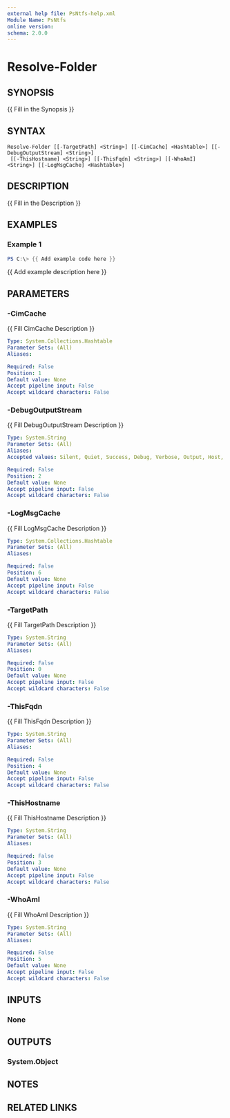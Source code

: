 ```yaml
---
external help file: PsNtfs-help.xml
Module Name: PsNtfs
online version:
schema: 2.0.0
---
```


# Resolve-Folder

## SYNOPSIS
{{ Fill in the Synopsis }}

## SYNTAX

```
Resolve-Folder [[-TargetPath] <String>] [[-CimCache] <Hashtable>] [[-DebugOutputStream] <String>]
 [[-ThisHostname] <String>] [[-ThisFqdn] <String>] [[-WhoAmI] <String>] [[-LogMsgCache] <Hashtable>]
```

## DESCRIPTION
{{ Fill in the Description }}

## EXAMPLES

### Example 1
```powershell
PS C:\> {{ Add example code here }}
```

{{ Add example description here }}

## PARAMETERS

### -CimCache
{{ Fill CimCache Description }}

```yaml
Type: System.Collections.Hashtable
Parameter Sets: (All)
Aliases:

Required: False
Position: 1
Default value: None
Accept pipeline input: False
Accept wildcard characters: False
```

### -DebugOutputStream
{{ Fill DebugOutputStream Description }}

```yaml
Type: System.String
Parameter Sets: (All)
Aliases:
Accepted values: Silent, Quiet, Success, Debug, Verbose, Output, Host, Warning, Error, Information, 

Required: False
Position: 2
Default value: None
Accept pipeline input: False
Accept wildcard characters: False
```

### -LogMsgCache
{{ Fill LogMsgCache Description }}

```yaml
Type: System.Collections.Hashtable
Parameter Sets: (All)
Aliases:

Required: False
Position: 6
Default value: None
Accept pipeline input: False
Accept wildcard characters: False
```

### -TargetPath
{{ Fill TargetPath Description }}

```yaml
Type: System.String
Parameter Sets: (All)
Aliases:

Required: False
Position: 0
Default value: None
Accept pipeline input: False
Accept wildcard characters: False
```

### -ThisFqdn
{{ Fill ThisFqdn Description }}

```yaml
Type: System.String
Parameter Sets: (All)
Aliases:

Required: False
Position: 4
Default value: None
Accept pipeline input: False
Accept wildcard characters: False
```

### -ThisHostname
{{ Fill ThisHostname Description }}

```yaml
Type: System.String
Parameter Sets: (All)
Aliases:

Required: False
Position: 3
Default value: None
Accept pipeline input: False
Accept wildcard characters: False
```

### -WhoAmI
{{ Fill WhoAmI Description }}

```yaml
Type: System.String
Parameter Sets: (All)
Aliases:

Required: False
Position: 5
Default value: None
Accept pipeline input: False
Accept wildcard characters: False
```

## INPUTS

### None

## OUTPUTS

### System.Object
## NOTES

## RELATED LINKS
